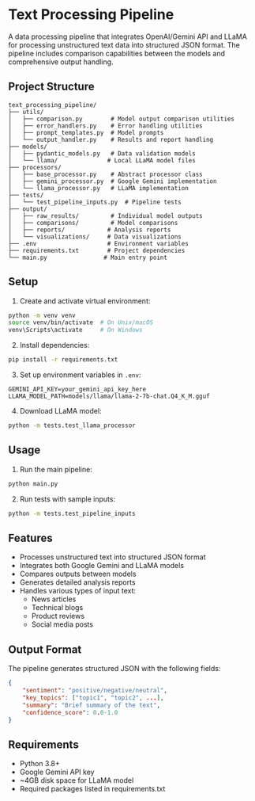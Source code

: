 # Text Processing Pipeline

A data processing pipeline that integrates OpenAI/Gemini API and LLaMA for processing unstructured text data into structured JSON format. The pipeline includes comparison capabilities between the models and comprehensive output handling.

## Project Structure
```
text_processing_pipeline/
├── utils/
│   ├── comparison.py        # Model output comparison utilities
│   ├── error_handlers.py    # Error handling utilities
│   ├── prompt_templates.py  # Model prompts
│   └── output_handler.py    # Results and report handling
├── models/
│   ├── pydantic_models.py   # Data validation models
│   └── llama/              # Local LLaMA model files
├── processors/
│   ├── base_processor.py    # Abstract processor class
│   ├── gemini_processor.py  # Google Gemini implementation
│   └── llama_processor.py   # LLaMA implementation
├── tests/
│   └── test_pipeline_inputs.py  # Pipeline tests
├── output/                  
│   ├── raw_results/         # Individual model outputs
│   ├── comparisons/         # Model comparisons
│   ├── reports/            # Analysis reports
│   └── visualizations/     # Data visualizations
├── .env                    # Environment variables
├── requirements.txt        # Project dependencies
└── main.py                # Main entry point
```

## Setup

1. Create and activate virtual environment:
```bash
python -m venv venv
source venv/bin/activate  # On Unix/macOS
venv\Scripts\activate     # On Windows
```

2. Install dependencies:
```bash
pip install -r requirements.txt
```

3. Set up environment variables in `.env`:
```env
GEMINI_API_KEY=your_gemini_api_key_here
LLAMA_MODEL_PATH=models/llama/llama-2-7b-chat.Q4_K_M.gguf
```

4. Download LLaMA model:
```bash
python -m tests.test_llama_processor
```

## Usage

1. Run the main pipeline:
```bash
python main.py
```

2. Run tests with sample inputs:
```bash
python -m tests.test_pipeline_inputs
```

## Features

- Processes unstructured text into structured JSON format
- Integrates both Google Gemini and LLaMA models
- Compares outputs between models
- Generates detailed analysis reports
- Handles various types of input text:
  - News articles
  - Technical blogs
  - Product reviews
  - Social media posts

## Output Format

The pipeline generates structured JSON with the following fields:
```json
{
    "sentiment": "positive/negative/neutral",
    "key_topics": ["topic1", "topic2", ...],
    "summary": "Brief summary of the text",
    "confidence_score": 0.0-1.0
}
```

## Requirements

- Python 3.8+
- Google Gemini API key
- ~4GB disk space for LLaMA model
- Required packages listed in requirements.txt
